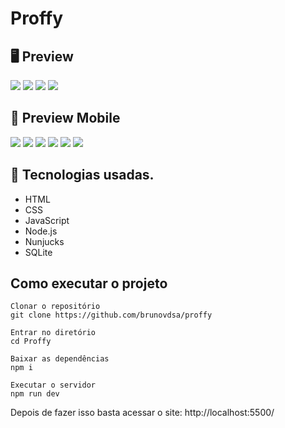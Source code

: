 # **Proffy**

## 🖥 **Preview**

![](https://lh3.googleusercontent.com/AjQXCAuesulGzrd7Ue4PqWoa6ZJrpAHiToFHCeZWCIhoYl7543KIk3qxa1v-LuRte5A7vqP1wBePvftu5BcEkb7WY2JcoYTCuioMZ02Lr7WipUeRwayOXHvYIrerqooEcn56PHvU31gltV51iocXBY8iWt3_h3w84ziBezWqJcwyVji4ACT44AnBfub3QybCb8GpRE72AyEeqeuNlU4EhbO3GtJT5mSfIKFDJ3oH2Sv8eWu1GpzGfGE_xYor7POxzmM2DVlXu0SYI6KoDIKCL6sqgCF_Pkk7V_xhAvnnhq_6_sA7mnjdrA7o18HtJ7x0wHTpy66adqe8lg9_lcoOwhOD2tq5-O29PKuISH0K5LtFj7lW3ySHXE9hFk0e9JqX4nDp0S3Oftcd9CE80JDY6dxLTk1X6EOV4UqlTymp1IoiyE45DiWSIFEYhTar3v4ZC40g_atcWLVn6JECcNuLNgC0dM_lYgQtjaRgn1DmbuWVVvdYCi3SdmlUW11OeMo18Stjs2aYPDqy6ubpNoU_gUktFbblHBjvT38ePeU6ITQke8n8EnyKvN5hsJRP9GpMoGFW8-jjICTTxEyS1vISXe7R4g7-BC4SsUn-MFtueMhgup9U36QbeVFIEYav3QnWqiGwO5YQ89i7TGAChpg8uaEN89xLeefm3PZOEHUl2Bz7k6bDC-kQ-n_PeYnw=w919-h467-no?authuser=0)
![](https://lh3.googleusercontent.com/nWf6ATZAt3_0a6lM_8LPtgzoB4aburu1o661GaNepUYli-9u4z_HP_g9DaOPNEdPNTMkAfMf8KIfkNJD5P8ogspA3FjIknujY376JF6vZz8I5VSoDTzhoEta0GFSsh0bB2_w2NQ-y17OyqJSbOHKGqK0LYAQKKBwl309cBjSIRPItbhXyT8ZjXBD-L4YiSe-vs-1VyVLe7SwUKK5QPAFD5q_jIfm4O67uwAwfJQxC4S47-OI7jag2kwYq8Bqk1-NriB1MfWTInqyXJNlmPsHvFHj_vddspfGhoo2z-GduplLdWSnFr46KcgP3dek3JAfNCLPV9FGIa6Itdneiy8x1tR68XYym8Tq423AT9sUPmqd_heq7Z-aL1T13Lv8bQ3hCZSJ2trDtVm_k45cLxTeQEhMQXWK8f8gG9JNhUSXuRraY4QJfQhC3NvUTuPoJs30GgfThr80MOi2Da4yUWmGZVfLR0qkMje2oHscVmWGmOFwOYFNZWfP5H1kLVXkchrYUa0MdEQ3OcRF8rhnjIT-3i4v87vh_fQbnlKclWbwbNTrBwdx8oa8UI9fiKbmGjZmJQEEOhriv45aGEKMvEwlUYGS2dN125vQn27L8oL_iKZ567nXnx5-fj_tyT7EFD8PnH_AVqtz1zGJaNIp1jik4qAeacL8qZcgZLLMDUGE4D5S3lb8ME1WvZG7atar=w919-h472-no?authuser=0)
![](https://lh3.googleusercontent.com/2UzTj6zk96P_0p1g_0_vG_nosEQ41CSpBKPkieV68Xmt5D5Fcp1AdvNlqDAMn6YJMkJznTW6HwUm9Uuhms74AQ5Wim5wODv2QkwBMa6hJSapylsP8UmVjglkGVRZQMDmSxuwWceUd3c347hKPqxDcZCNuRVkAJky_g7iLy9EVq1ZQwtqczqXvxQvZjCMswWdcd0eNX7G0RbpDCcZH6PJiZRQwHKoP8dKUWwS_1dnYB7Nyd6bl0IO0-R_PX5a1gn7YZXtgflnLmXW91ZBFC_obgbGiasFQxitqma3Mm5z-Gg_z2qKacWyWbxgX6lS1yrjvSeQ-YLS_cV8uy6abaIT4SF8mkOwW-wEmNxd--HNCgDoyJTmuFeSPq82EiD_1sDwW-FkYw8gR9YUlbz78z2Zh6yh9K2flP2a7D_4DJj0T0ptzFZ7rmEz3RigChofuVAI3DP2wos3O70Jet2mZRzfrERxo6hCiBNyoh0aXbg5HzF-RFf4XQICrevYeBfZpsCUTsfjWzoUrzd5W-Yq3KL1p0YBIP5QxF_RBXYiFbee1ZevfOz9Gf5Gh495Ztt5wdYDbNusRWkf9J9FHv147q8nIk327CEp__Z04Rvs_3jy_4dC6Pw-8f8grbJsxCwCkGPSmzRVlYk7oGp-upHv8hbIxWGbqJqeiVS_Qzf2Y9SVCAj9-7pI2mGQdFISu47m=w919-h472-no?authuser=0)
![](https://lh3.googleusercontent.com/_Nc6d6ogLkNaaO7f2pxTL01JKkcAuFl-nsk7Hu2EKMeUt-D0e6-pvORGfKPH7NN-bd6HXidhqMvgxWpbj369v-mohfqpZU7V9kvAUYNPzYXkztwLjVVkRw81h9j0rqZ7DjvUe0BOavsiNR_o-XdGq2TOYebiqj4OVLxw2JixeCJWgGI0HQD-s-GT43MsGcrOPHsUDJtqhkQeAshCbSAtP6ndvDww7yFOmf6eKV-SVxv4iTd-oG3hakGz724O0ROqTpdmgQE6irrRqlLWa8tS0j_r7ESjzvjc_bOdgY31DVV-_G8Lmn93iIG6qkAl08mO6Llj68CEkR8oLMIWw4Hx6MvlZcQCIsi9ayQm1ETXlcmg8kRwvw_3HBcC4eS1gSV-nl02TCkyhPSuvvidMc1vYGuFKv2wHUaOGm1YOlCAKlmRMYQGh1BLu_qoDLQItG_5hT7X1yokgIpzIwjoXyS5zlaUaw03vfAFy-3wp7nj-J17U1OyG5mfziMtQhliENMquvsHOLozj56_lAQj1WOjsDYjUDW4kMh6W1yue7_PTlCz0ZGriswM--wtl3q2VXAsUjWJSbulu3BcSuG30q0fXFVjzKd-tbXVpjDRUofrXYvb6bQq4Nh_U6GCq7gr7lPwjvnd5FtpWI2KWnCnSnAvMdgVAb1TBZXBtGBdvAsTwBnPR1gQnSBUOLtlLE8i=w919-h473-no?authuser=0)

## 📱 **Preview Mobile**

![](https://lh3.googleusercontent.com/F1YcS6s4QWqGyt__kUf45iglvPIefb4AzPCvL8il5Z2lx8n0Uk8uP1hxS1lUwp5nCNeGpfOKpP8AnK51VYWhCkl0ws5AGUIqc4m4v5hP2EQGbfhxlFO17T5gBi_SR1ZMlsHlH9wTHnm0sxt9Gy82oXYszuMd8Z-NfwPhARL77ZlSSsbOCH9ok58P9z4gCbzMv_odVwIiZ1SFnFrFthiLVLiEMtFShplp9sjZ1j4O67wstWtwMyeMXXfEYIWi_Gse3Fg7mbgYo7LXaTywmwtTsZ4OHY6p6UORYS3HlR4FeeQdF3qE-YxsmUJOjjjhFfmOOqtJx1vRm9CuaMae0k-rZX6fuTkHHSzDbi_7eXxXM5THxBbwmUK0u6IcXGdZ5C_letUajSz7N-VT2f8RhvHzzo79_ydj3IQzip86qnOTFyok61IZotBVnqg-z5Wub8FK6t2U54urbgu6oQwzunJHe3oIgURtMCmB8NvTdr-Zhangpb5Sgp6gF_2_IXzVMbHfWCWiEcRpLcZxxiGgnkaHpCbOfNGNop3t_x11ThUYhjbgdDir2cWgMPK1VpqcEuh3UoE98yS5qZcrLwxkRHta481u8Ijooe953vPa8znygU6We159D-IBOBKrHYNMImq8evu00IDL3ih3DQAQpW2sDHjasn6QLJjB8BDCvQybfte-sYExwz5CCdV0CxYA=w593-h946-no?authuser=0)
![](https://lh3.googleusercontent.com/Tf2DwD8cBpY-XuA4GuFRG_5JjYKgbjpo17V7WepMo4EVCB1fvZI9yu8w3BLxvs6GUlYCQuqHy8YbQaWQVxVlMIcWyPqppN7MvBZEVCkNixdd-iQdszU6udOAIn9kG4z7ff1Acdqh9zn_gaL_EKdC7ftDDeF6gvs8oEyy73C04kYgGNaEjh5LpGVWL4R66Ar2DoakkjZtjAbo4zmEIFlGRjmrXyxIgt_wluJftBmrILShLtfzIoV_MXun4RlBXVsvXnHmTWO4fv1_IryB5py9BaOJBy9macZ5znKawPEY5tCjXxHZEKHCkkug_ClmzAfcEDjpfaV8pNGAQ71zTra_twzlbPYq1kDWjuI7LvphoAFpb-KDFhC8yrxzWakLney6eBAcB5DKkX33fMstQ_zJuL92yqA9BSTdrs7Z7gpJJCkWTMZQM7A0zwLjo9BNMzwKhnDzFUWHl4etaaOoJ0nEpreat3DsCrUU-7yIDnIEYrykgzI6sfyRzpx2OchMbaZWvgCCu4fuiHnF-1FU5akOuwHcdRUsPg0QFeZ-Yu0XGAkvJVLVO3cYHF3kK9eOgllu-mYSbKBnCSY-hsk_Pw49XnVubi73Okf04p7mFZKhe89O9sc1WXr-20fx2nBCzjPSisFRs6of_V0Vzeqq82IcUVXVkbvdzKVDyPbqxIbOjdurhu_sVXJ-oWCzo201=w662-h946-no?authuser=0)
![](https://lh3.googleusercontent.com/rVEwbnTsnwaiNOiBKnzq4l8R3pJypnePv-loN581t08GvNkxukkntxUBXOF8bk3Nd0H4f9vUOVhl13TbexDesGBxfDla_pG7EufDRvUPlSIfrPqyYCyPX4GvvySK0fwDrj2o1TPaQMGOdX5cdeWDuc8KHGIXGjmIMd7mSduU2cU-yrl5xZ3pMDDcSuQ0uIcFmpsB5ipX1oUSPpZaxdYbH4CK7Q4Zay2iC3C1fiXz9qUHDSPWfYKIxnAhW0aNaHvQq0wyXmP7gBHR-HyVmSr87Rw3w4_avGWEQbvwUNEW5gjxCZaee_LzkkqXlQO6H1p-8yZMCdC-wgMUsJ9r5rDHq_hFrebysVQxWUOa4Tew08q8tPjQrueFODoXfK5WNeilF68ai99o5sSDPGu2JIbwSvaxypTHGB9cWAsNHG_Eu_L3RbX9VKaOYtp8is-4MlzQ6Xyc-PHkAyGdcjl4i1j7V1tJxfQo4pzxCL1PhkZYeXiaDNPG2r-uKwOJ_Qwo_JDiVEBvVtjZQ2QWdKOEgW06SZB13hZv4gAx5wnUkSd3NSlG-MZxmmS8ZAiYkVA3jddoIE0It5DtcJHUf3sqqyjpWAtdKJzztsNo8dflXPJZipGaAN9KbMVstJzS9UchvJfm8KkaL70666U7HhNAvMS2dqGB10aPj2_jz0XFN1fpqqUL2UK_zzdpIR0kr02k=w629-h946-no?authuser=0)
![](https://lh3.googleusercontent.com/vwdysjQGd5aSxSgECsW5gJR-UCC-U7RbZXHST0WmoqA3BNX2JCnXvW3Y6opyuz7JG18VGxbTI2r6FVJg-WLUuPVid8pu3AmlVXDIP5pSniTfNk2skpbnqa_PY0BhrlxwoXHW6-8tt9SUeJ8cernLsoApv1errGgr981qW8VUETQQv_l8rSSpcYZhv6ycKN4-ThYWqrJukCZcK7o3ijV9jO2JXkiGGOUHtHzY7gWSgFadIONllEFpWfmGDzYSPIEQ3e_jw1QFric-cidYNKuK0fSJfOVOC4cDTOL4i1LL_7uYqQLLIeCUVOQm2kTR-yGlKObFcmfBXXGgpeyoIE0vvvEDsbNVxVLljKPqJGa9NvtVMkyQ1nbATUoysK5wRDDgjzrBjvfpe-tldQLGl8o9BPnQsfgNtOSMxkCKSSXr-XgC6f7z31PAQp_Hhg4PTsOZNW89Fe6hLq9rFroKBpz8F-gYCAg1bpKcujr4fUKvwzcjG0zcIWw-_Sbsip7d0lioXxit4TLkkyLlmd5SfaKQBP8MOsEW49nd8v5YGhUshCgIbbwGFZEGA2qMBuhucMCl3l5x-6dnsEdwcd_jwc0pzPX_1mHyOYD7wxkqGVSEY1nMhO_TJtZyQcrMAPk_y90SFH75k1OSCP9Z8BoapeFS8GYBkIPpyKFJ3jhs6H3KG37krRoG9449p-rABp9t=w648-h946-no?authuser=0)
![](https://lh3.googleusercontent.com/DbRGBEJYzf29jSS3bqE5EES0gBe_iFHfWAFaoiD6CH4NL_VEKivPb6cwS9TC5oA5U7_rkZoYJdKBsu8wYq8Wnk_JjZ7FuGq53gCpLJETefkNfFCakrpPiPkPUnuYPlIFxo0z2Zyo0waOXnakpVul-K6CKnEYzLpM5GhUGILccXU_4rSHf7G0sAflO1tg-sSuOVttjF4p18fmXTPpON-0aN9NpFEEZ4O6guzH4Kl2hVad_hVs1cPbCleA0bxQOCEaC_M3jgwJPwOtGdKLzObmtliCsvbRKHjaRgh8w-L301dbLpLNU7XVMXeYWJad1V8VWML0zPk3ovrxbzBJSyAor3fAM2w8ozucyiDUTS54Do2E78lChUBqt5rcosZN2uagSVXlK3Zi0DHF3sVzSHs6BPbv2MJ1cXyDlvNE_0skrg3cc5b9S-g7qYimGumONfTTdiWGREfNpNlMWn_0a4SjOO-sIEXW-rOMuj9KNYO3Zeka01PE8_gU0ebI2xx3WjhtBSSmgh1LPcpIRrVRBCpadNqYFN2Ef50MlwlR5GVhghJkJyZxcANs2rZEtWjx6x1mHdzQ9D79AzAy5zq6mDj-t0Obtbkinj-3zflru-ia-DPJwLMGTKCiETH7OqVHU5TBPuegr5zTNzTd2pZK7_SFMmg0RO1GRW3Jne8aaYC1Qk8_y6efpy_p49XknYc1=w622-h946-no?authuser=0)
![](https://lh3.googleusercontent.com/5GOwxYB6G-cvOcclDNLXsqgr42Nk85Rg21yzHM0Onby5msYwWHp-3Y2s1JbgXhFdMtR2iSYNf_-uSVJkuDypqp5jAsBppVqjUW9t68zDodJ3NbXet0xN7tx8crs4On8NTTp34EYNuz2S4I2nsRT2HskCKnn9XhLVbO0sAqeuCNtIkEn8vMfjs2fIUpPUVZyfqA1s_pvdE0hX26luQ2d-y5uqyCpdQJH9WV1fvC00iAXSvRMaenURU1azZ6ayoVdasNZo8g-hAa0PYqvePd8FK10OGqh2eTdST8iajxnFUir51fabsE8H8utch7f9nQJ9wNV0XPnHwoOPJUHAyD05RIXRbFu2eu35sDItCLWt_qLKf6Z9Xt5gqCDz6LE_g1EspgSabI3xdd7e7xNxJ0tzitCPebT398E8KTlzqX8Oe5jzmmg__D-K5zs6JGrIZyNKTKAL3wvwDoRFyZdAM8KEVWfkHxVYcls9RVZtlgv0cK9snSOq1IkQZ3159PKxnG4Tli1QL7fPFKpQbWg9PyInywQ4cxYWy6o6UBXQU2jDLs3y7z_T64KROUpWXjuC9f7heC84bO_xXTlKYBef1RjfUN6lDefhWDgjSPJJjkdagYXSB3-UU5sLZeNXUdPNUPJvcIx5FjUx45gXAWDpSuuDAOQwpnmC7ss48QsZ_bNyyKP68QCOZpLYj4pnhrjW=w734-h946-no?authuser=0)


## 🚀 Tecnologias usadas.
- HTML
- CSS
- JavaScript
- Node.js
- Nunjucks
- SQLite

## Como executar o projeto
```
Clonar o repositório
git clone https://github.com/brunovdsa/proffy

Entrar no diretório
cd Proffy

Baixar as dependências
npm i

Executar o servidor
npm run dev
```
Depois de fazer isso basta acessar o site: http://localhost:5500/
